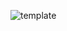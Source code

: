 ![template](https://raw.githubusercontent.com/ShriIraCatalog/resources-two/refs/heads/master/2025/04/20/20250420163435.png)
